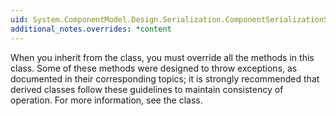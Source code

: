 ```yaml
---
uid: System.ComponentModel.Design.Serialization.ComponentSerializationService
additional_notes.overrides: *content
---
```


<p>When you inherit from the <xref href="System.ComponentModel.Design.Serialization.ComponentSerializationService"></xref> class, you must override all the methods in this class. Some of these methods were designed to throw exceptions, as documented in their corresponding topics; it is strongly recommended that derived classes follow these guidelines to maintain consistency of operation. For more information, see the <xref href="System.ComponentModel.Design.Serialization.CodeDomComponentSerializationService"></xref> class.</p>


